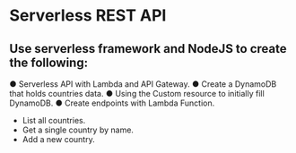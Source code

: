 <!--

-->
# Serverless REST API

## Use serverless framework and NodeJS to create the following:
● Serverless API with Lambda and API Gateway.
● Create a DynamoDB that holds countries data.
● Using the Custom resource to initially fill DynamoDB.
● Create endpoints with Lambda Function.
- List all countries.
- Get a single country by name.
- Add a new country.

